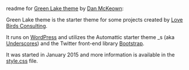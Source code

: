 readme for [Green Lake theme](http://djmcloud.danieljmckeown.com/greenlake/) by [Dan McKeown](http://danmckeown.info):

Green Lake theme is the starter theme for some projects created by [Love Birds Consulting](http://lovebirdsconsulting.com).

It runs on [WordPress](http://wordpress.org) and utilizes the Automattic starter theme _s (aka [Underscores](http://underscores.me)) and the Twitter front-end library [Bootstrap](http://getbootstrap.com).

It was started in January 2015 and more information is available in the [style.css](style.css) file.